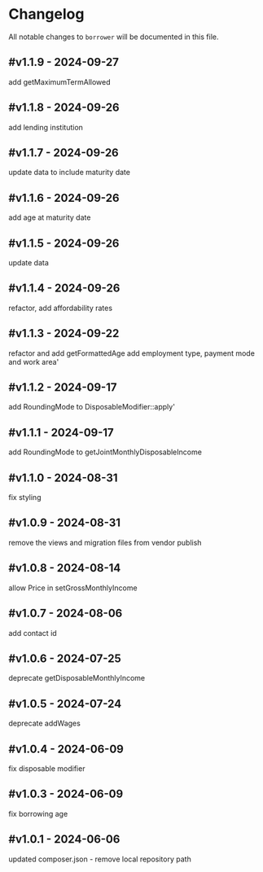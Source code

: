 # Changelog

All notable changes to `borrower` will be documented in this file.

## #v1.1.9 - 2024-09-27

add getMaximumTermAllowed

## #v1.1.8 - 2024-09-26

add lending institution

## #v1.1.7 - 2024-09-26

update data to include maturity date

## #v1.1.6 - 2024-09-26

add age at maturity date

## #v1.1.5 - 2024-09-26

update data

## #v1.1.4 - 2024-09-26

refactor, add affordability rates

## #v1.1.3 - 2024-09-22

refactor and add getFormattedAge
add employment type, payment mode and work area'

## #v1.1.2 - 2024-09-17

add RoundingMode to DisposableModifier::apply'

## #v1.1.1 - 2024-09-17

add RoundingMode to getJointMonthlyDisposableIncome

## #v1.1.0 - 2024-08-31

fix styling

## #v1.0.9 - 2024-08-31

remove the views and migration files from vendor publish

## #v1.0.8 - 2024-08-14

allow Price in setGrossMonthlyIncome

## #v1.0.7 - 2024-08-06

add contact id

## #v1.0.6 - 2024-07-25

deprecate getDisposableMonthlyIncome

## #v1.0.5 - 2024-07-24

deprecate addWages

## #v1.0.4 - 2024-06-09

fix disposable modifier

## #v1.0.3 - 2024-06-09

fix borrowing age

## #v1.0.1 - 2024-06-06

updated composer.json - remove local repository path
